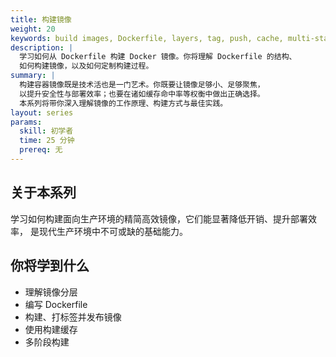 ```yaml
---
title: 构建镜像
weight: 20
keywords: build images, Dockerfile, layers, tag, push, cache, multi-stage
description: |
  学习如何从 Dockerfile 构建 Docker 镜像。你将理解 Dockerfile 的结构、
  如何构建镜像，以及如何定制构建过程。
summary: |
  构建容器镜像既是技术活也是一门艺术。你既要让镜像足够小、足够聚焦，
  以提升安全性与部署效率；也要在诸如缓存命中率等权衡中做出正确选择。
  本系列将带你深入理解镜像的工作原理、构建方式与最佳实践。
layout: series
params:
  skill: 初学者
  time: 25 分钟
  prereq: 无
---
```


## 关于本系列

学习如何构建面向生产环境的精简高效镜像，它们能显著降低开销、提升部署效率，
是现代生产环境中不可或缺的基础能力。

## 你将学到什么

- 理解镜像分层
- 编写 Dockerfile
- 构建、打标签并发布镜像
- 使用构建缓存
- 多阶段构建
